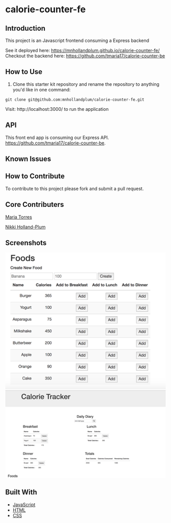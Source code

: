 # calorie-counter-fe

## Introduction
 This project is an Javascript frontend consuming a Express backend 

See it deployed here: https://mnhollandplum.github.io/calorie-counter-fe/ <br>
Checkout the backend here: https://github.com/tmaria17/calorie-counter-be
## How to Use

1. Clone this starter kit repository and rename the repository to anything you'd like in one command:

  ```shell
  git clone git@github.com:mnhollandplum/calorie-counter-fe.git
  ```
  Visit: http://localhost:3000/ to run the application

  ## API

  This front end app is consuming our Express API. https://github.com/tmaria17/calorie-counter-be.


## Known Issues

## How to Contribute
To contribute to this project please fork and submit a pull request.

## Core Contributers
[Maria Torres](https://github.com/tmaria17)

[Nikki Holland-Plum](https://github.com/mnhollandplum)

## Screenshots 

 ![screenshot of app](https://raw.githubusercontent.com/mnhollandplum/calorie-counter-fe/master/cal_tracker_food_index.png)
  ![screenshot of app](https://raw.githubusercontent.com/mnhollandplum/calorie-counter-fe/master/cal_tracker.png)


 

## Built With

* [JavaScript](https://www.javascript.com/)
* [HTML]()
* [CSS]()

